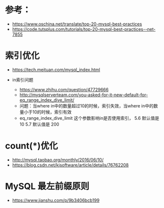 # 参考：
+   https://www.oschina.net/translate/top-20-mysql-best-practices
+   https://code.tutsplus.com/tutorials/top-20-mysql-best-practices--net-7855

# 索引优化
* https://tech.meituan.com/mysql_index.html

 * in索引问题
    * https://www.zhihu.com/question/47729666
    * http://mysqlserverteam.com/you-asked-for-it-new-default-for-eq_range_index_dive_limit/
    * 问题：当where in中的数量超过10的时候，索引失效，当where in中的数量小于10的时候，索引有效
    * eq_range_index_dive_limit  这个参数影响in是否使用索引， 5.6 默认值是10 5.7 默认值是 200
    
# count(*)优化
  * http://mysql.taobao.org/monthly/2016/06/10/
  * https://blog.csdn.net/kjsoftware/article/details/76762208
  
# MySQL 最左前缀原则
- https://www.jianshu.com/p/9b3406bcb199    